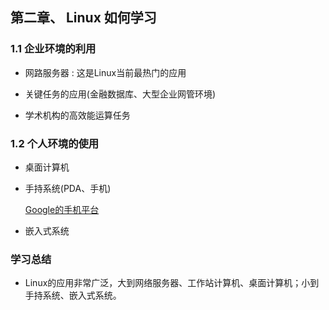 ## 第二章、 Linux 如何学习

### 1.1 企业环境的利用

* 网路服务器 : 这是Linux当前最热门的应用

* 关键任务的应用(金融数据库、大型企业网管环境)

* 学术机构的高效能运算任务

### 1.2 个人环境的使用

* 桌面计算机

* 手持系统(PDA、手机)

	[Google的手机平台](https://developers.google.com/android/)

* 嵌入式系统

### 学习总结

* Linux的应用非常广泛，大到网络服务器、工作站计算机、桌面计算机；小到手持系统、嵌入式系统。
